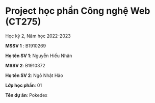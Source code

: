 # Project học phần Công nghệ Web (CT275)

Học kỳ 2, Năm học 2022-2023

**MSSV 1** : B1910269

**Họ tên SV 1**: Nguyễn Hiếu Nhân

**MSSV 2**: B1910372

**Họ tên SV 2**: Ngô Nhật Hảo

**Lớp học phần**: 01

**Tên dự án**: Pokedex

